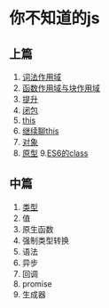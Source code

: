 # 你不知道的js
## 上篇
1. [词法作用域](https://github.com/lyllovelemon/algorithm-js/blob/master/unknown-js/files/1.md)
2. [函数作用域与块作用域](https://github.com/lyllovelemon/algorithm-js/blob/master/unknown-js/files/2.md)
3. [提升](https://github.com/lyllovelemon/algorithm-js/blob/master/unknown-js/files/3.md)
4. [闭包](https://github.com/lyllovelemon/algorithm-js/blob/master/unknown-js/files/4.md)
5. [this](https://github.com/lyllovelemon/algorithm-js/blob/master/unknown-js/files/5.md)
6. [继续聊this](https://github.com/lyllovelemon/algorithm-js/blob/master/unknown-js/files/6.md)
7. [对象](https://github.com/lyllovelemon/algorithm-js/blob/master/unknown-js/files/7.md)
8. [原型](https://github.com/lyllovelemon/algorithm-js/blob/master/unknown-js/files/8.md)
9.[ES6的class](https://github.com/lyllovelemon/algorithm-js/blob/master/unknown-js/files/9.md)

## 中篇
1. [类型](https://github.com/lyllovelemon/algorithm-js/blob/master/unknown-js/middle/1.md)
2. 值
3. 原生函数
4. 强制类型转换
5. 语法
6. 异步
7. 回调
8. promise
9. 生成器
